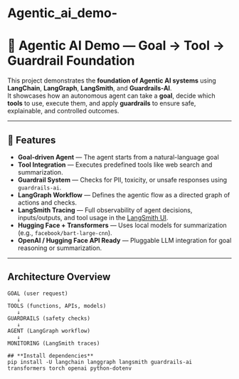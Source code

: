 # Agentic_ai_demo-
# 🤖 Agentic AI Demo — Goal → Tool → Guardrail Foundation

This project demonstrates the **foundation of Agentic AI systems** using **LangChain**, **LangGraph**, **LangSmith**, and **Guardrails-AI**.  
It showcases how an autonomous agent can take a **goal**, decide which **tools** to use, execute them, and apply **guardrails** to ensure safe, explainable, and controlled outcomes.

---

## 🚀 Features

-  **Goal-driven Agent** — The agent starts from a natural-language goal
- **Tool Integration** — Executes predefined tools like web search and summarization.
- **Guardrail System** — Checks for PII, toxicity, or unsafe responses using `guardrails-ai`.
-  **LangGraph Workflow** — Defines the agentic flow as a directed graph of actions and checks.
- **LangSmith Tracing** — Full observability of agent decisions, inputs/outputs, and tool usage in the [LangSmith UI](https://smith.langchain.com).
-  **Hugging Face + Transformers** — Uses local models for summarization (e.g., `facebook/bart-large-cnn`).
-  **OpenAI / Hugging Face API Ready** — Pluggable LLM integration for goal reasoning or summarization.

---

##  Architecture Overview

```text
GOAL (user request)
   ↓
TOOLS (functions, APIs, models)
   ↓
GUARDRAILS (safety checks)
   ↓
AGENT (LangGraph workflow)
   ↓
MONITORING (LangSmith traces)

## **Install dependencies**
pip install -U langchain langgraph langsmith guardrails-ai transformers torch openai python-dotenv

